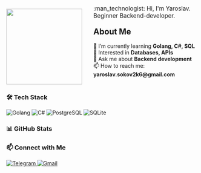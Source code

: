 <div style="display: flex; align-items: flex-start; gap: 30px;">
  <img src="https://media.giphy.com/media/ko7twHhomhk8E/giphy.gif" width="200" style="margin-top: 10px;"/>
  
  <div>
    <p style="margin: 0; font-size: 1.1em;">:man_technologist: Hi, I'm Yaroslav. Beginner Backend-developer.</p>
    <h2 style="margin-top: 20px;">About Me</h2>
    <p>
      🔭 I’m currently learning <strong>Golang, C#, SQL</strong><br>
      🌱 Interested in <strong>Databases, APIs</strong><br>
      💬 Ask me about <strong>Backend development</strong><br>
      📫 How to reach me: <strong>yaroslav.sokov2k6@gmail.com</strong>
    </p>
  </div>
</div>


### 🛠️ Tech Stack  
<p>
  <img src="https://img.shields.io/badge/Go-00ADD8?style=for-the-badge&logo=go&logoColor=white" alt="Golang"/>
  <img src="https://img.shields.io/badge/C%23-239120?style=for-the-badge&logo=c-sharp&logoColor=white" alt="C#"/>
  <img src="https://img.shields.io/badge/PostgreSQL-316192?style=for-the-badge&logo=postgresql&logoColor=white" alt="PostgreSQL"/>
  <img src="https://img.shields.io/badge/SQLite-07405E?style=for-the-badge&logo=sqlite&logoColor=white" alt="SQLite"/>
</p>

### 📊 GitHub Stats  


### 📫 Connect with Me  
<p>
  <a href="https://t.me/fgrqzz1" target="_blank">
    <img src="https://img.shields.io/badge/Telegram-2CA5E0?style=for-the-badge&logo=telegram&logoColor=white" alt="Telegram"/>
  </a>
  <a href="mailto:yaroslav.sokov2k6@gmail.com">
    <img src="https://img.shields.io/badge/Gmail-D14836?style=for-the-badge&logo=gmail&logoColor=white" alt="Gmail"/>
  </a>
</p>
